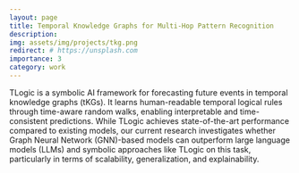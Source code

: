 ```yaml
---
layout: page
title: Temporal Knowledge Graphs for Multi-Hop Pattern Recognition
description: 
img: assets/img/projects/tkg.png
redirect: # https://unsplash.com
importance: 3
category: work
---
```


TLogic is a symbolic AI framework for forecasting future events in temporal knowledge graphs (tKGs). It learns human-readable temporal logical rules through time-aware random walks, enabling interpretable and time-consistent predictions. While TLogic achieves state-of-the-art performance compared to existing models, our current research investigates whether Graph Neural Network (GNN)-based models can outperform large language models (LLMs) and symbolic approaches like TLogic on this task, particularly in terms of scalability, generalization, and explainability.


